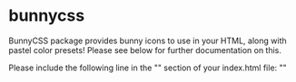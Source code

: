 # bunnycss
BunnyCSS package provides bunny icons to use in your HTML, along with pastel color presets!
Please see below for further documentation on this.

Please include the following line in the "<head>" section of your index.html file:
"<script src="./index.js"></script>"
